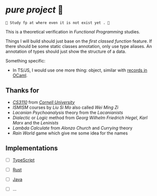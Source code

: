 # *pure project* 🧫

~~~
🧫 Study fp at where even it is not exist yet . 🧬
~~~

This is a theoretical verification in *Functional Programming* studies.

Things I will build should just base on the *first classed function* feature. If there should be some static classes annotation, only use type aliases. An annotation of types should just show the structure of a data.

Something specific: 

- In TS/JS, I would use one more thing: object, similar with [records in OCaml](https://cs3110.github.io/textbook/chapters/data/records_tuples.html).

## Thanks for

- [*CS3110*](https://cs3110.github.io/textbook/chapters/hop/higher_order.html?highlight=pipe) from [*Cornell University*](https://www.cs.cornell.edu/courses/cs3110/)
- *ISMISM* courses by *Liu Si Mo* also called *Wei Ming Zi*
- *Lacanian Psychoanalysis* theory from the *Lacanianists*
- *Dialectic* or *Logic* method from *Georg Wilhelm Friedrich Hegel*, *Karl Marx* and the *Leninists*
- *Lambda Calculate* from *Alonzo Church* and *Currying* theory
- *Rain World* game which give me some idea for the names


## Implementations

- [ ] [TypeScript](./pure.ts)
- [ ] [Rust](./pure.rs)
- [ ] [Java](./pure.java)
- [ ] ...

